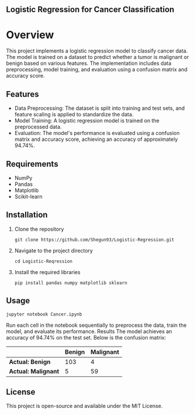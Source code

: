 ## Logistic Regression for Cancer Classification
# Overview
This project implements a logistic regression model to classify cancer data. The model is trained on a dataset to predict whether a tumor is malignant or benign based on various features. The implementation includes data preprocessing, model training, and evaluation using a confusion matrix and accuracy score.

## Features
- Data Preprocessing: The dataset is split into training and test sets, and feature scaling is applied to standardize the data.
- Model Training: A logistic regression model is trained on the preprocessed data.
- Evaluation: The model's performance is evaluated using a confusion matrix and accuracy score, achieving an accuracy of approximately 94.74%.
## Requirements
- NumPy
- Pandas
- Matplotlib
- Scikit-learn
## Installation
1. Clone the repository
   ```
   git clone https://github.com/Shegun93/Logistic-Regression.git
   ```
2. Navigate to the project directory
   ```
   cd Logistic-Reqression
   ```
3. Install the required libraries
   ```
   pip install pandas numpy matplotlib sklearn
   ```
## Usage
```
jupyter notebook Cancer.ipynb
```
Run each cell in the notebook sequentially to preprocess the data, train the model, and evaluate its performance.
Results
The model achieves an accuracy of 94.74% on the test set. Below is the confusion matrix:

|                | Benign | Malignant |
|----------------|-------------------|----------------------|
| **Actual: Benign**     | 103               | 4                    |
| **Actual: Malignant**  | 5                 | 59                   |

## License
This project is open-source and available under the MIT License.
